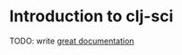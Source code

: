 # Introduction to clj-sci

TODO: write [great documentation](http://jacobian.org/writing/what-to-write/)
